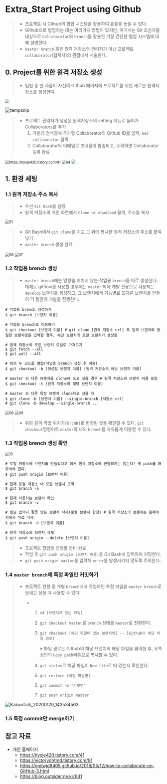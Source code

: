 # Extra_Start Project using Github

> - 프로젝트 시 Github의 협업 시스템을 활용하여 효율을 높일 수 있다.
> - Github으로 협업하는 데는 여러가지 방법이 있지만, 여기서는 Git 초심자를 대상으로 `Collaborator`와 `branch`를 활용한 가장 간단한 협업 시스템에 대해 설명한다.
> - `master branch` 혹은 원격 저장소의 관리자가 아닌 프로젝트 `collaborator`(협력자)의 관점에서 서술한다.

## 0. Project를 위한 원격 저장소 생성

> - 팀원 중 한 사람이 자신의 Github 페이지에 프로젝트를 위한 새로운 원격저장소를 생성한다.

<img src="https://github.com/dannylee93/Images/blob/master/Image%20Analysis%20A.I/Github_Project_00.JPG?raw=true" style="zoom:80%;" />

![tempsnip](https://user-images.githubusercontent.com/58945760/72486275-be072d00-384d-11ea-9357-2fae44f1c160.png)

> - 프로젝트 관리자가 생성된 원격저장소의 setting 메뉴로 들어가 Collaborators를 추가
>   1. 가운데 검색창에 추가할 Collaborator의 Github ID를 입력, `Add collaborator` 클릭
>   2. Collaborator의 이메일로 초대장이 발송되고, 수락하면 Collaborator 등록 완료

<img src="https://t1.daumcdn.net/cfile/tistory/9944DB4B5BD988A40A" alt="https://hyoje420.tistory.com/41" style="zoom:80%;" />

<img src="https://github.com/dannylee93/Images/blob/master/Image%20Analysis%20A.I/Github_Project_04.JPG?raw=true" alt="04" style="zoom:80%;" />

<img src="https://github.com/dannylee93/Images/blob/master/Image%20Analysis%20A.I/Github_Project_02.jpg?raw=true" style="zoom:80%;" />

## 1. 환경 세팅

### 1.1 원격 저장소 주소 복사

> - 우선 `Git Bash`를 실행
> - 원격 저장소의 메인 화면에서 `Clone or download` 클릭, 주소를 복사

<img src="https://github.com/dannylee93/Images/blob/master/Image%20Analysis%20A.I/Github_Project_01.JPG?raw=true" alt="01" style="zoom:80%;" />

> - Git Bash에서 `git clone`을 치고 그 뒤에 복사한 원격 저장소의 주소를 붙여넣기
> - `master brench` 생성 완료

<img src="https://github.com/dannylee93/Images/blob/master/Image%20Analysis%20A.I/Github_Project_06.JPG?raw=true" alt="06" style="zoom:80%;" />

<img src="https://github.com/dannylee93/Images/blob/master/Image%20Analysis%20A.I/Github_Project_07.JPG?raw=true" alt="07" style="zoom:80%;" />

### 1.2 작업용 brench 생성

> - `master brench`에는 영향을 미치지 않는 작업용 `brench`를 따로 생성한다. 대체로 gitflow를 사용할 경우에는 `master` 외에 개발 전용으로 사용되는 `develop` 브랜치를 생성하고, 그 브랜치에서 기능별로 또다른 브랜치를 만들어 각 팀원이 개발을 진행한다.

```shell
# 작업용 brench 생성하기
$ git branch [브랜치 이름]

# 작업용 brench로 이동하기
$ git checkout [브랜치 이름] # git clone [원격 저장소 url] 후 원격 브랜치와 동일한 브랜치명을 입력할 경우, 해당 브랜치의 로컬 브랜치가 생성됨

# 원격 저장소의 모든 브랜치 로컬로 가져오기
$ git fetch --all
$ git pull --all

# 위의 두 코드를 병합(작업용 brench 생성 후 이동)
$ git checkout -b [생성할 브랜치 이름] [원격 저장소의 해당 브랜치 이름]

# master 외 다른 브랜치를 clone해 오고 싶을 경우 # 원격 저장소와 브랜치 이름 동일
$ git checkout -t [원격 저장소의 해당 브랜치 이름]

# master 외 다른 특정 브랜치 clone하고 싶을 때
$ git clone -b [브랜치 이름] --single-branch [저장소 url]
# git clone -b develop --single-branch ...
```

<img src="https://github.com/dannylee93/Images/blob/master/Image%20Analysis%20A.I/Github_Project_08.jpg?raw=true" alt="08" style="zoom:80%;" />

<img src="https://github.com/dannylee93/Images/blob/master/Image%20Analysis%20A.I/Github_Project_09.jpg?raw=true" alt="09" style="zoom:80%;" />

> - 위와 같이 작업 위치가`[brchB]`로 변경된 것을 확인할 수 있다.
>   `git checkout`명령어로 `master`와 나의 `branch`를 자유롭게 이동할 수 있다.

### 1.3 작업용 brench 생성 확인

<img src="https://github.com/dannylee93/Images/blob/master/Image%20Analysis%20A.I/Github_Project_10.jpg?raw=true" alt="10" style="zoom:80%;" />

```shell
# 로컬 저장소에 브랜치를 만들었다고 해서 원격 저장소에 반영되지는 않는다! 꼭 push를 해주어야 한다.
$ git push origin [브랜치 이름]

# 현재 로컬 저장소 내 모든 브랜치 조회
$ git branch -a

# 현재 사용하는 브랜치 확인
$ git branch -v

# 필요 없거나 잘못 만든 브랜치 삭제(로컬 브랜치 한정) # 원격 저장소의 브랜치는 홈페이지에서 직접 삭제
$ git branch -d [브랜치 이름]

# 원격 저장소의 브랜치 삭제
$ git push origin --delete [브랜치 이름]
```

> - 프로젝트 협업을 진행할 준비 완료
> - 작업 후 `git push origin [브랜치 이름]`을 Git Bash에 입력하여 커밋한다.
> - `git push origin master`를 입력해 `error`를 발생시키지 않도록 주의한다.

### 1.4 `master brench`에 특정 파일만 커밋하기

> - 프로젝트 진행 중 개별 `brench`에서 작업하던 특정 파일을 `master brench`로 보내고 싶을 때 사용할 수 있다.
>
>   - 1. `cd [브랜치가 있는 파일]`
>
>     2. `git checkout master`로 `brench` 상태를 `master`로 전환한다.
>
>     3. `git checkout [해당 파일이 있는 브랜치명] -- [Github의 해당 파일 경로]`
>
>        ※ 파일 경로는 Github의 해당 브랜치의 해당 파일을 클릭한 후, 우측 상단의 `Copy path`버튼으로 복사할 수 있다.
>
>     4. `git status`로 해당 파일이 `New file`로 떠 있는지 확인한다.
>
>     5. `git restore [해당 파일명]`
>
>     6. `git commit -m "커밋명"`
>
>     7. `git push origin master`

![KakaoTalk_20200120_142534563](https://user-images.githubusercontent.com/58945760/72899248-eec4f600-3d68-11ea-9d8a-62214c6bc9d0.png)

### 1.5 특정 commit만 merge하기

## 참고 자료

- 개인 홈페이지
  - https://hyoje420.tistory.com/41
  - https://victorydntmd.tistory.com/91
  - https://gmlwjd9405.github.io/2018/05/12/how-to-collaborate-on-GitHub-3.html
  - https://blog.outsider.ne.kr/641
